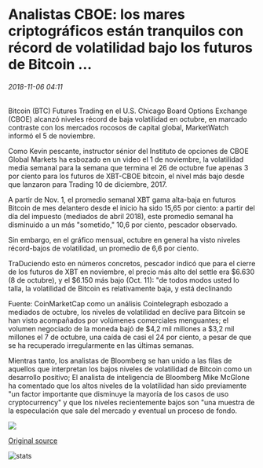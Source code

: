 # Analistas CBOE: los mares criptográficos están tranquilos con récord de volatilidad bajo los futuros de Bitcoin ...

###### 2018-11-06 04:11

Bitcoin (BTC) Futures Trading en el U.S. Chicago Board Options Exchange (CBOE) alcanzó niveles récord de baja volatilidad en octubre, en marcado contraste con los mercados rocosos de capital global, MarketWatch informó el 5 de noviembre.

Como Kevin pescante, instructor sénior del Instituto de opciones de CBOE Global Markets ha esbozado en un video el 1 de noviembre, la volatilidad media semanal para la semana que termina el 26 de octubre fue apenas 3 por ciento para los futuros de XBT-CBOE bitcoin, el nivel más bajo desde que lanzaron para Trading 10 de diciembre, 2017.

A partir de Nov. 1, el promedio semanal XBT gama alta-baja en futuros Bitcoin de mes delantero desde el inicio ha sido 15,65 por ciento: a partir del día del impuesto (mediados de abril 2018), este promedio semanal ha disminuido a un más "sometido," 10,6 por ciento, pescador observado.

Sin embargo, en el gráfico mensual, octubre en general ha visto niveles récord-bajos de volatilidad, un promedio de 6,6 por ciento.

TraDuciendo esto en números concretos, pescador indicó que para el cierre de los futuros de XBT en noviembre, el precio más alto del settle era $6.630 (8 de octubre), y el $6.150 más bajo (Oct. 11): "de todos modos usted lo talla, la volatilidad de Bitcoin es relativamente baja, y está declinando

Fuente: CoinMarketCap como un análisis Cointelegraph esbozado a mediados de octubre, los niveles de volatilidad en declive para Bitcoin se han visto acompañados por volúmenes comerciales menguantes; el volumen negociado de la moneda bajó de $4,2 mil millones a $3,2 mil millones el 7 de octubre, una caída de casi el 24 por ciento, a pesar de que se ha recuperado irregularmente en las últimas semanas.

Mientras tanto, los analistas de Bloomberg se han unido a las filas de aquellos que interpretan los bajos niveles de volatilidad de Bitcoin como un desarrollo positivo; El analista de inteligencia de Bloomberg Mike McGlone ha comentado que los altos niveles de la volatilidad han sido previamente "un factor importante que disminuye la mayoría de los casos de uso cryptocurrency" y que los niveles recientemente bajos son "una muestra de la especulación que sale del mercado y eventual un proceso de fondo.

![](https://s3.cointelegraph.com/storage/uploads/view/3d049e5564c1da06f49d0ba4b105339f.png)

[Original source](https://cointelegraph.com/news/cboe-analysts-crypto-seas-are-calm-with-record-low-bitcoin-futures-volatility)

![stats](https://c.statcounter.com/11760860/0/a89fa40b/1/ "stats")